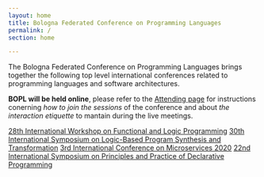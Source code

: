 ```yaml
---
layout: home
title: Bologna Federated Conference on Programming Languages
permalink: /
section: home

---
```


The Bologna Federated Conference on Programming Languages brings together the following top level international conferences related to programming languages and software architectures.
    
**BOPL will be held online**, please refer to the [Attending page](attending.html) for instructions conerning _how to join the sessions_ of the conference and about _the interaction etiquette_ to mantain during the live meetings.
    
<div class="list-group list-group-flush">
  <a href="http://helm.cs.unibo.it/wflp2020/" target="_blank" class="rounded list-group-item list-group-item-action list-group-item-primary mb-1">28th International Workshop on Functional and Logic Programming</a>
  <a href="https://nms.kcl.ac.uk/maribel.fernandez/LOPSTR2020/" target="_blank" class="rounded list-group-item list-group-item-action list-group-item-primary mb-1">30th International Symposium on Logic-Based Program Synthesis and Transformation</a>
  <a href="https://www.conf-micro.services/2020/" target="_blank" class="rounded list-group-item list-group-item-action list-group-item-primary mb-1" tabindex="-1" aria-disabled="true">3rd International Conference on Microservices 2020</a>
  <a href="http://www.cse.chalmers.se/~abela/ppdp20/" target="_blank" class="rounded list-group-item list-group-item-action list-group-item-primary mb-1">22nd International Symposium on Principles and Practice of Declarative Programming</a>
</div>

